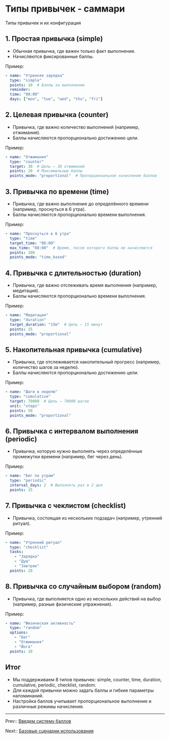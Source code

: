 # Типы привычек - саммари

Типы привычек и их конфигурация

## 1. Простая привычка (simple)

- Обычная привычка, где важен только факт выполнения. 
- Начисляются фиксированные баллы.

Пример:
```yaml
- name: "Утренняя зарядка"
  type: "simple"
  points: 10  # Баллы за выполнение
  reminder:
  time: "08:00"
  days: ["mon", "tue", "wed", "thu", "fri"]
```

## 2. Целевая привычка (counter)

- Привычка, где важно количество выполнений (например, отжимания). 
- Баллы начисляются пропорционально достижению цели.

Пример:
```yaml
- name: "Отжимания"
  type: "counter"
  target: 30  # Цель — 30 отжиманий
  points: 20  # Максимальные баллы
  points_mode: "proportional"  # Пропорциональное начисление баллов
```

## 3. Привычка по времени (time)

- Привычка, где важно выполнение до определённого времени (например, проснуться в 6 утра). 
- Баллы начисляются пропорционально времени выполнения.

Пример:
```yaml
- name: "Проснуться в 6 утра"
  type: "time"
  target_time: "06:00"
  max_time: "08:00"  # Время, после которого баллы не начисляются
  points: 100
  points_mode: "time_based"
```

## 4. Привычка с длительностью (duration)

- Привычка, где важно отслеживать время выполнения (например, медитация). 
- Баллы начисляются пропорционально времени выполнения.

Пример:
```yaml
- name: "Медитация"
  type: "duration"
  target_duration: "15m"  # Цель — 15 минут
  points: 15
  points_mode: "proportional"
```

## 5. Накопительная привычка (cumulative)

- Привычка, где отслеживается накопительный прогресс (например, количество шагов за неделю). 
- Баллы начисляются пропорционально достижению цели.

Пример:
```yaml
- name: "Шаги в неделю"
  type: "cumulative"
  target: 70000  # Цель — 70000 шагов
  unit: "steps"
  points: 50
  points_mode: "proportional"
```

## 6. Привычка с интервалом выполнения (periodic)

- Привычка, которую нужно выполнять через определённые промежутки времени (например, бег через день).

Пример:
```yaml
- name: "Бег по утрам"
  type: "periodic"
  interval_days: 2  # Выполнять раз в 2 дня
  points: 15
```

## 7. Привычка с чеклистом (checklist)

- Привычка, состоящая из нескольких подзадач (например, утренний ритуал).

Пример:
```yaml
- name: "Утренний ритуал"
  type: "checklist"
  tasks:
    - "Зарядка"
    - "Душ"
    - "Завтрак"
  points: 20
```

## 8. Привычка со случайным выбором (random)

- Привычка, где выполняется одно из нескольких действий на выбор (например, разные физические упражнения).

Пример:
```yaml
- name: "Физическая активность"
  type: "random"
  options:
    - "Бег"
    - "Отжимания"
    - "Йога"
  points: 10
```

## Итог

- Мы поддерживаем 8 типов привычек: simple, counter, time, duration, cumulative, periodic, checklist, random.
- Для каждой привычки можно задать баллы и гибкие параметры напоминаний.
- Настройка баллов учитывает пропорциональное выполнение и различные режимы начисления.

---

Prev:: [Введем систему баллов](6-draft-scores-for-habits.md)

Next:: [Базовые сценарии использования](8-scenario-base.md)
